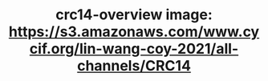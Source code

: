 ---
title: "crc14-overview
image: https://s3.amazonaws.com/www.cycif.org/lin-wang-coy-2021/all-channels/CRC14"
layout: osd-exhibit
paper: config-HTA-CRCATLAS-1
figure: crc14-overview
---